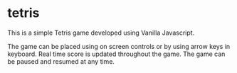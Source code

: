 # tetris

This is a simple Tetris game developed using Vanilla Javascript.

The game can be placed using on screen controls or by using arrow keys in keyboard.
Real time score is updated throughout the game.
The game can be paused and resumed at any time.
